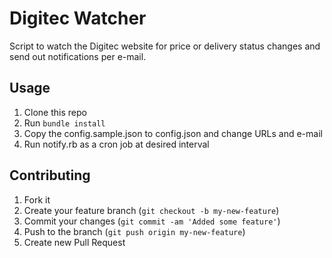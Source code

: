 # Digitec Watcher

Script to watch the Digitec website for price or delivery status changes
and send out notifications per e-mail.

## Usage

1. Clone this repo
2. Run `bundle install`
3. Copy the config.sample.json to config.json and change URLs and e-mail
4. Run notify.rb as a cron job at desired interval

## Contributing

1. Fork it
2. Create your feature branch (`git checkout -b my-new-feature`)
3. Commit your changes (`git commit -am 'Added some feature'`)
4. Push to the branch (`git push origin my-new-feature`)
5. Create new Pull Request
